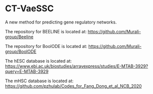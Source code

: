 # CT-VaeSSC
A new method for predicting gene regulatory networks.

The repository for BEELINE is located at: https://github.com/Murali-group/Beeline

The repository for BoolODE is located at: https://github.com/Murali-group/BoolODE

The hESC database is located at: https://www.ebi.ac.uk/biostudies/arrayexpress/studies/E-MTAB-3929?query=E-MTAB-3929

The mHSC database is located at: https://github.com/pzhulab/Codes_for_Fang_Dong_et_al_NCB_2020
